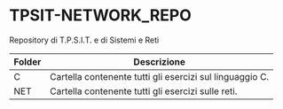 # TPSIT-NETWORK_REPO
Repository di T.P.S.I.T. e di Sistemi e Reti

Folder | Descrizione
-------|---------------------------------------------------------
C      | Cartella contenente tutti gli esercizi sul linguaggio C.
NET    | Cartella contenente tutti gli esercizi sulle reti.
